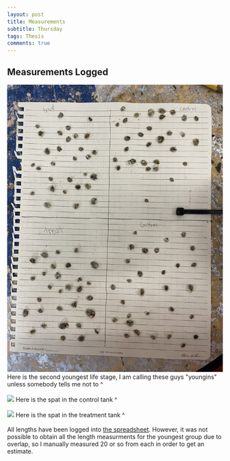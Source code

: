 ```yaml
---
layout: post
title: Measurements
subtitle: Thursday
tags: Thesis
comments: true
---
```


## Measurements Logged

![](https://github.com/Eric-Ess/Eric-Ess.github.io/blob/master/post_images/101923/youngins.jpg?raw=true)
Here is the second youngest life stage, I am calling these guys "youngins" unless somebody tells me not to ^ <br><br>
![](https://github.com/Eric-Ess/Eric-Ess.github.io/blob/master/post_images/101923/Control-Seed.png?raw=true)
Here is the spat in the control tank ^ <br><br>
![](https://github.com/Eric-Ess/Eric-Ess.github.io/blob/master/post_images/101923/Treatment-seed.png?raw=true)
Here is the spat in the treatment tank ^ <br><br>
All lengths have been logged into [the spreadsheet](https://docs.google.com/spreadsheets/d/1FzmBKACmgf4Mt0i75l_yDv3RfTQeKKnRuQ78ClAINCE/edit#gid=0). However, it was not possible to obtain all the length measurments for the youngest group due to overlap, so I manually measured 20 or so from each in order to get an estimate.
